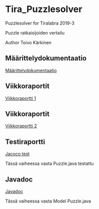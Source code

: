 # Tira_Puzzlesolver
Puzzlesolver for Tiralabra 2019-3

Puzzle ratkaisijoiden vertailu

Author Toivo Kärkinen

## Määrittelydokumentaatio

[Määrittelydokumentaatio](Dokumentaatio/maaritys.md)

## Viikkoraportit

[Viikkoraportti 1](Dokumentaatio/viikko1.md)

## Viikkoraportit

[Viikkoraportti 2](Dokumentaatio/viikko2.md)

## Testiraportti

[Jacoco test](Dokumentaatio/reports/tests/test/index.html)

Tässä vaiheessa vasta Puzzle.java testattu

## Javadoc

[Javadoc](Dokumentaatio/javadoc/index.html)

Tässä vaiheessa vasta Model Puzzle.java
